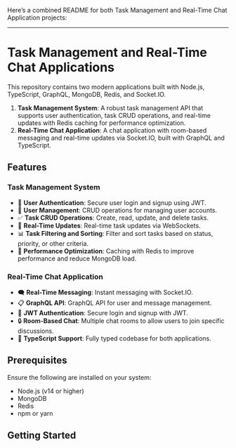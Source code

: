 Here’s a combined README for both Task Management and Real-Time Chat Application projects:

---

# Task Management and Real-Time Chat Applications

This repository contains two modern applications built with Node.js, TypeScript, GraphQL, MongoDB, Redis, and Socket.IO.

1. **Task Management System**: A robust task management API that supports user authentication, task CRUD operations, and real-time updates with Redis caching for performance optimization.
2. **Real-Time Chat Application**: A chat application with room-based messaging and real-time updates via Socket.IO, built with GraphQL and TypeScript.

## Features

### Task Management System

- 🔐 **User Authentication**: Secure user login and signup using JWT.
- 👤 **User Management**: CRUD operations for managing user accounts.
- ✅ **Task CRUD Operations**: Create, read, update, and delete tasks.
- 🔄 **Real-Time Updates**: Real-time task updates via WebSockets.
- 📊 **Task Filtering and Sorting**: Filter and sort tasks based on status, priority, or other criteria.
- 🚀 **Performance Optimization**: Caching with Redis to improve performance and reduce MongoDB load.

### Real-Time Chat Application

- 🗨️ **Real-Time Messaging**: Instant messaging with Socket.IO.
- 📋 **GraphQL API**: GraphQL API for user and message management.
- 🔐 **JWT Authentication**: Secure login and signup with JWT.
- 🔒 **Room-Based Chat**: Multiple chat rooms to allow users to join specific discussions.
- 📝 **TypeScript Support**: Fully typed codebase for both applications.

## Prerequisites

Ensure the following are installed on your system:

- Node.js (v14 or higher)
- MongoDB
- Redis
- npm or yarn

## Getting Started
 
